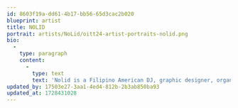 ```yaml
---
id: 8603f19a-dd61-4b17-bb56-65d3cac2b020
blueprint: artist
title: NOLID
portrait: artists/NoLid/oitt24-artist-portraits-nolid.png
bio:
  -
    type: paragraph
    content:
      -
        type: text
        text: 'Nolid is a Filipino American DJ, graphic designer, organizer, and member of nonbinary, queer, trans, and POC-centered collective UwU. Where they work to create welcoming, safe, inclusive, and healing experiences. Nolid’s intention as a DJ is to bring community closer and create healing moments with sounds that are familiar, yet warped.'
updated_by: 17503e27-3aa1-4ed4-812b-2b3ab850ba93
updated_at: 1728431028
---
```

